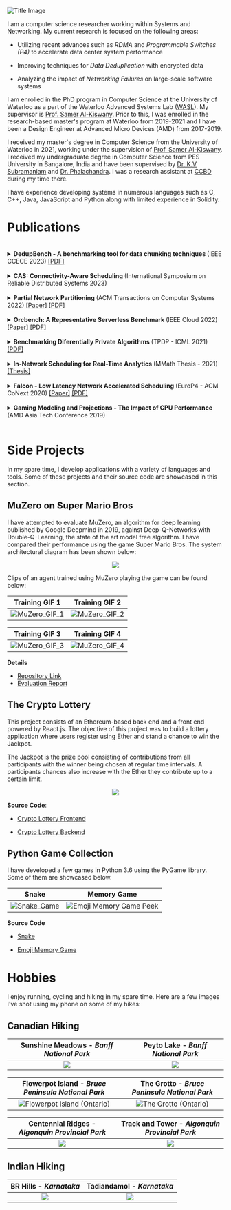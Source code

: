 ![Title Image](Title_Image_2.jpg)

I am a computer science researcher working within Systems and Networking. My current research is focused on the following areas:
  - Utilizing recent advances such as _RDMA_ and _Programmable Switches (P4)_ to accelerate data center system performance
      
  - Improving techniques for _Data Deduplication_ with encrypted data
   
  - Analyzing the impact of _Networking Failures_ on large-scale software systems
  
I am enrolled in the PhD program in Computer Science at the University of Waterloo as a part of the Waterloo Advanced Systems Lab ([WASL](https://wasl.uwaterloo.ca/)). My supervisor is [Prof. Samer Al-Kiswany](https://cs.uwaterloo.ca/~alkiswan/index.html). Prior to this, I was enrolled in the research-based master's program at Waterloo from 2019-2021 and I have been a Design Engineer at Advanced Micro Devices (AMD) from 2017-2019. 

I received my master's degree in Computer Science from the University of Waterloo in 2021, working under the supervision of  [Prof. Samer Al-Kiswany](https://cs.uwaterloo.ca/~alkiswan/index.html). I received my undergraduate degree in Computer Science from PES University in Bangalore, India and have been supervised by [Dr. K.V Subramaniam](https://www.linkedin.com/in/kalsubra/?originalSubdomain=in) and [Dr. Phalachandra](https://staff.pes.edu/nm1313). I was a research assistant at [CCBD](http://research.pes.edu/cloud-computing-big-data/) during my time there.

I have experience developing systems in numerous languages such as C, C++, Java, JavaScript and Python along with limited experience in Solidity.

# Publications
<br>
<details> <summary> 
   <strong>DedupBench - A benchmarking tool for data chunking techniques </strong> (IEEE CCECE 2023) <a href="https://cs.uwaterloo.ca/~alkiswan/papers/DedupBench_CCECE23.pdf">[PDF]</a>
  </summary>
  
  &nbsp;&nbsp;&nbsp;&nbsp;&nbsp;&nbsp;&nbsp;&nbsp; Alan Liu, Abdelrahman Ba'ba', _Sreeharsha Udayashankar_ and Samer Al-Kiswany
</details>
<br>
<details> <summary> 
  <strong> CAS: Connectivity-Aware Scheduling </strong> (International Symposium on Reliable Distributed Systems 2023) 
</summary>
  
  &nbsp;&nbsp;&nbsp;&nbsp;&nbsp;&nbsp;&nbsp;&nbsp; Sara Qunaibi, _Sreeharsha Udayashankar_ and Samer Al-Kiswany
</details>
<br>

<details> <summary> 
  <strong> Partial Network Partitioning </strong> (ACM Transactions on Computer Systems 2022) <a href="https://dl.acm.org/doi/10.1145/3576192">[Paper]</a> <a href="https://dl.acm.org/doi/pdf/10.1145/3576192">[PDF]</a>
</summary>
  
  &nbsp;&nbsp;&nbsp;&nbsp;&nbsp;&nbsp;&nbsp;&nbsp;Basil Alkhatib, _Sreeharsha Udayashankar_, Sara Qunaibi, Ahmed Alquraan, Mohammed Alfatafta, Wael Al-Manasrah, Alex Depoutovitch and Samer Al-Kiswany
</details>
<br>

<details> <summary> 
 <strong> Orcbench: A Representative Serverless Benchmark </strong> (IEEE Cloud 2022) <a href="https://ieeexplore.ieee.org/document/9860528")>[Paper]</a> <a href="https://rcs.uwaterloo.ca/~ryan/files/orcbench.pdf">[PDF]</a> 
</summary>
 
  &nbsp;&nbsp;&nbsp;&nbsp;&nbsp;&nbsp;&nbsp;&nbsp; Ryan Hancock, _Sreeharsha Udayashankar_, Ali Mashtizadeh and Samer Al-Kiswany
</details>
<br>

<details> <summary> 
 <strong> Benchmarking Diferentially Private Algorithms </strong> (TPDP - ICML 2021) <a href="https://tpdp.journalprivacyconfidentiality.org/2021/papers/NingUQKH21.pdf">[PDF]</a>
</summary>
   
  &nbsp;&nbsp;&nbsp;&nbsp;&nbsp;&nbsp;&nbsp;&nbsp; Huiyi Ning, _Sreeharsha Udayashankar_, Sara Qunaibi, Karl Knopf and Xi He
</details>
<br>

<details> <summary> 
 <strong> In-Network Scheduling for Real-Time Analytics </strong> (MMath Thesis - 2021) <a href="https://uwspace.uwaterloo.ca/handle/10012/16922">[Thesis]</a>
</summary>
  
  &nbsp;&nbsp;&nbsp;&nbsp;&nbsp;&nbsp;&nbsp;&nbsp; _Sreeharsha Udayashankar_
</details>
<br>

<details> <summary>
 <strong> Falcon - Low Latency Network Accelerated Scheduling </strong> (EuroP4 - ACM CoNext 2020) <a href="https://dl.acm.org/doi/10.1145/3426744.3431322">[Paper]</a> <a href="https://cs.uwaterloo.ca/~alkiswan/papers/Falcon-EuroP420.pdf">[PDF]</a> 
</summary>
  
  &nbsp;&nbsp;&nbsp;&nbsp;&nbsp;&nbsp;&nbsp;&nbsp; Ibrahim Kettaneh, _Sreeharsha Udayashankar_, Ashraf Abdel-Hadi, Robin Grosman and Samer Al-Kiswany
</details>
<br>

<details> <summary> 
 <strong> Gaming Modeling and Projections - The Impact of CPU Performance </strong> (AMD Asia Tech Conference 2019) 
</summary>
  
  &nbsp;&nbsp;&nbsp;&nbsp;&nbsp;&nbsp;&nbsp;&nbsp; _Sreeharsha Udayashankar_, Saumya Chandra and Don Cherepacha
</details>
<br>

# Side Projects

In my spare time, I develop applications with a variety of languages and tools. Some of these projects and their source code are showcased in this section.

## MuZero on Super Mario Bros

I have attempted to evaluate MuZero, an algorithm for deep learning published by Google Deepmind in 2019, against Deep-Q-Networks with Double-Q-Learning, the state of the art model free algorithm. I have compared their performance using the game Super Mario Bros. The system architectural diagram has been shown below:

  <p align="center">
    <img src="MuZero_Architecture.jpg">
  </p>


Clips of an agent trained using MuZero playing the game can be found below:

|  Training GIF 1 |  Training GIF 2 |
:-------------------------:|:-------------------------:
| ![MuZero_GIF_1](MuZero_Mario_GIF_1.gif) | ![MuZero_GIF_2](MuZero_Mario_GIF_2.gif) |

| Training GIF 3 | Training GIF 4 |
:-------------------------:|:-------------------------:
| ![MuZero_GIF_3](MuZero_Mario_GIF_3.gif) | ![MuZero_GIF_4](MuZero_Mario_GIF_4.gif) |

**Details**

- [Repository Link](https://github.com/sreeharshau/muzero-super-mario-bros)
- [Evaluation Report](Evaluating_MuZero_Super_Mario_Bros.pdf)

## The Crypto Lottery

This project consists of an Ethereum-based back end and a front end powered by React.js. The objective of this project was to build a lottery application where users register using Ether and stand a chance to win the Jackpot. 

The Jackpot is the prize pool consisting of contributions from all participants with the winner being chosen at regular time intervals. A participants chances also increase with the Ether they contribute up to a certain limit.
 
 <p align="center">
    <img src="LotteryApplication_InformationScreen.png">
  </p>


**Source Code**:

- [Crypto Lottery Frontend](https://github.com/sreeharshau/EthereumLotteryApplication_ReactUI)

- [Crypto Lottery Backend](https://github.com/sreeharshau/EthereumLottery_SmartContract)


## Python Game Collection

I have developed a few games in Python 3.6 using the PyGame library. Some of them are showcased below.

| Snake    | Memory Game    |
:-------------------------:|:-------------------------:
| ![Snake_Game](Snake_TitleImage.jpg) | ![Emoji Memory Game Peek](MemoryGame_CardsActive.png) |

**Source Code**

 - [Snake](https://github.com/sreeharshau/snake-python)

 - [Emoji Memory Game](https://github.com/sreeharshau/memory-game-python)

# Hobbies

I enjoy running, cycling and hiking in my spare time. Here are a few images I've shot using my phone on some of my hikes:

## Canadian Hiking

| Sunshine Meadows - _Banff National Park_ | Peyto Lake - _Banff National Park_  |
:-------------------------:|:-------------------------:
![](Sunshine_Banff.jpg)  |  ![](Peyto_Banff.jpg)

| Flowerpot Island - _Bruce Peninsula National Park_ |   The Grotto - _Bruce Peninsula National Park_  |
:-------------------------:|:-------------------------:
![Flowerpot Island (_Ontario_)](Flowerpot_Bruce.jpg)  |  ![The Grotto (_Ontario_)](Grotto_Bruce.jpg)

| Centennial Ridges - _Algonquin Provincial Park_ |  Track and Tower - _Algonquin Provincial Park_ |
:-------------------------:|:-------------------------:
![](Algonquin_2020_2.jpg)  |  ![](TrackTower_Algonquin.jpg)



## Indian Hiking

BR Hills - _Karnataka_   |  Tadiandamol - _Karnataka_
:-------------------------:|:-------------------------:
![](BRHills_2019.jpg)  |  ![](Tadiandamol_2019.jpg)




